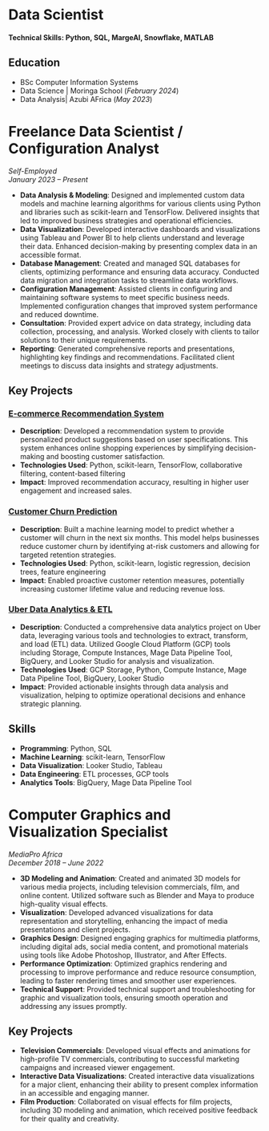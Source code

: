 # Data Scientist

#### Technical Skills: Python, SQL, MargeAI, Snowflake, MATLAB

## Education
- BSc Computer Information Systems								       		
- Data Science	| Moringa School (_February 2024_)	 			        		
- Data Analysis| Azubi AFrica (_May 2023_)

# Freelance Data Scientist / Configuration Analyst
*Self-Employed*  
*January 2023 – Present*

- **Data Analysis & Modeling**: Designed and implemented custom data models and machine learning algorithms for various clients using Python and libraries such as scikit-learn and TensorFlow. Delivered insights that led to improved business strategies and operational efficiencies.
- **Data Visualization**: Developed interactive dashboards and visualizations using Tableau and Power BI to help clients understand and leverage their data. Enhanced decision-making by presenting complex data in an accessible format.
- **Database Management**: Created and managed SQL databases for clients, optimizing performance and ensuring data accuracy. Conducted data migration and integration tasks to streamline data workflows.
- **Configuration Management**: Assisted clients in configuring and maintaining software systems to meet specific business needs. Implemented configuration changes that improved system performance and reduced downtime.
- **Consultation**: Provided expert advice on data strategy, including data collection, processing, and analysis. Worked closely with clients to tailor solutions to their unique requirements.
- **Reporting**: Generated comprehensive reports and presentations, highlighting key findings and recommendations. Facilitated client meetings to discuss data insights and strategy adjustments.

## Key Projects

### [E-commerce Recommendation System](https://www.upwork.com/freelancers/~011469a18cf3fda8a3?p=1826388259995791360)
- **Description**: Developed a recommendation system to provide personalized product suggestions based on user specifications. This system enhances online shopping experiences by simplifying decision-making and boosting customer satisfaction.
- **Technologies Used**: Python, scikit-learn, TensorFlow, collaborative filtering, content-based filtering
- **Impact**: Improved recommendation accuracy, resulting in higher user engagement and increased sales.

### [Customer Churn Prediction](https://www.upwork.com/freelancers/~011469a18cf3fda8a3?p=1826387223385079808)
- **Description**: Built a machine learning model to predict whether a customer will churn in the next six months. This model helps businesses reduce customer churn by identifying at-risk customers and allowing for targeted retention strategies.
- **Technologies Used**: Python, scikit-learn, logistic regression, decision trees, feature engineering
- **Impact**: Enabled proactive customer retention measures, potentially increasing customer lifetime value and reducing revenue loss.

### [Uber Data Analytics & ETL](https://www.upwork.com/freelancers/~011469a18cf3fda8a3?p=1826386232386564096)
- **Description**: Conducted a comprehensive data analytics project on Uber data, leveraging various tools and technologies to extract, transform, and load (ETL) data. Utilized Google Cloud Platform (GCP) tools including Storage, Compute Instances, Mage Data Pipeline Tool, BigQuery, and Looker Studio for analysis and visualization.
- **Technologies Used**: GCP Storage, Python, Compute Instance, Mage Data Pipeline Tool, BigQuery, Looker Studio
- **Impact**: Provided actionable insights through data analysis and visualization, helping to optimize operational decisions and enhance strategic planning.

## Skills
- **Programming**: Python, SQL
- **Machine Learning**: scikit-learn, TensorFlow
- **Data Visualization**: Looker Studio, Tableau
- **Data Engineering**: ETL processes, GCP tools
- **Analytics Tools**: BigQuery, Mage Data Pipeline Tool

# Computer Graphics and Visualization Specialist
*MediaPro Africa*  
*December 2018 – June 2022*

- **3D Modeling and Animation**: Created and animated 3D models for various media projects, including television commercials, film, and online content. Utilized software such as Blender and Maya to produce high-quality visual effects.
- **Visualization**: Developed advanced visualizations for data representation and storytelling, enhancing the impact of media presentations and client projects.
- **Graphics Design**: Designed engaging graphics for multimedia platforms, including digital ads, social media content, and promotional materials using tools like Adobe Photoshop, Illustrator, and After Effects.
- **Performance Optimization**: Optimized graphics rendering and processing to improve performance and reduce resource consumption, leading to faster rendering times and smoother user experiences.
- **Technical Support**: Provided technical support and troubleshooting for graphic and visualization tools, ensuring smooth operation and addressing any issues promptly.

## Key Projects
- **Television Commercials**: Developed visual effects and animations for high-profile TV commercials, contributing to successful marketing campaigns and increased viewer engagement.
- **Interactive Data Visualizations**: Created interactive data visualizations for a major client, enhancing their ability to present complex information in an accessible and engaging manner.
- **Film Production**: Collaborated on visual effects for film projects, including 3D modeling and animation, which received positive feedback for their quality and creativity. 